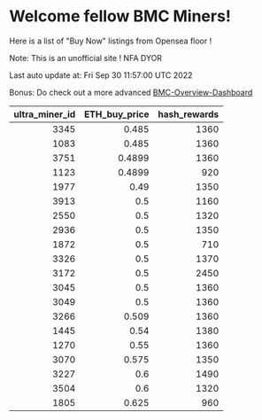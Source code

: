 # Welcome fellow BMC Miners!
Here is a list of "Buy Now" listings from Opensea floor !

Note: This is an unofficial site ! NFA DYOR

Last auto update at: Fri Sep 30 11:57:00 UTC 2022

Bonus: Do check out a more advanced [BMC-Overview-Dashboard](https://dune.com/defifunk/BMC-Overview-Dashboard)


|   ultra_miner_id |   ETH_buy_price |   hash_rewards |
|-----------------:|----------------:|---------------:|
|             3345 |          0.485  |           1360 |
|             1083 |          0.485  |           1360 |
|             3751 |          0.4899 |           1360 |
|             1123 |          0.4899 |            920 |
|             1977 |          0.49   |           1350 |
|             3913 |          0.5    |           1160 |
|             2550 |          0.5    |           1320 |
|             2936 |          0.5    |           1350 |
|             1872 |          0.5    |            710 |
|             3326 |          0.5    |           1370 |
|             3172 |          0.5    |           2450 |
|             3045 |          0.5    |           1360 |
|             3049 |          0.5    |           1360 |
|             3266 |          0.509  |           1360 |
|             1445 |          0.54   |           1380 |
|             1270 |          0.55   |           1360 |
|             3070 |          0.575  |           1350 |
|             3227 |          0.6    |           1490 |
|             3504 |          0.6    |           1320 |
|             1805 |          0.625  |            960 |